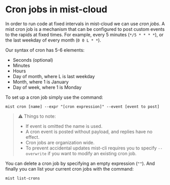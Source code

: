 # Cron jobs in mist-cloud

In order to run code at fixed intervals in mist-cloud we can use _cron jobs_. A mist cron job is a mechanism that can be configured to post custom events to the rapids at fixed times. For example, every 5 minutes (`*/5 * * * *`), or the last weekday of every month (`0 0 L * *`).

Our syntax of cron has 5-6 elements:
* Seconds (optional)
* Minutes
* Hours
* Day of month, where L is last weekday
* Month, where 1 is January
* Day of week, where 1 is Monday

To set up a cron job simply use the command:

```
mist cron [name] --expr "[cron expression]" --event [event to post]
```

> ⚠ Things to note:
> * If event is omitted the name is used. 
> * A cron event is posted without payload, and replies have no effect. 
> * Cron jobs are organization wide.
> * To prevent accidental updates mist-cli requires you to specify `--overwrite` if you want to modify an existing cron job. 

You can delete a cron job by specifying an empty expression (`""`). And finally you can list your current cron jobs with the command:

```
mist list-crons
```
